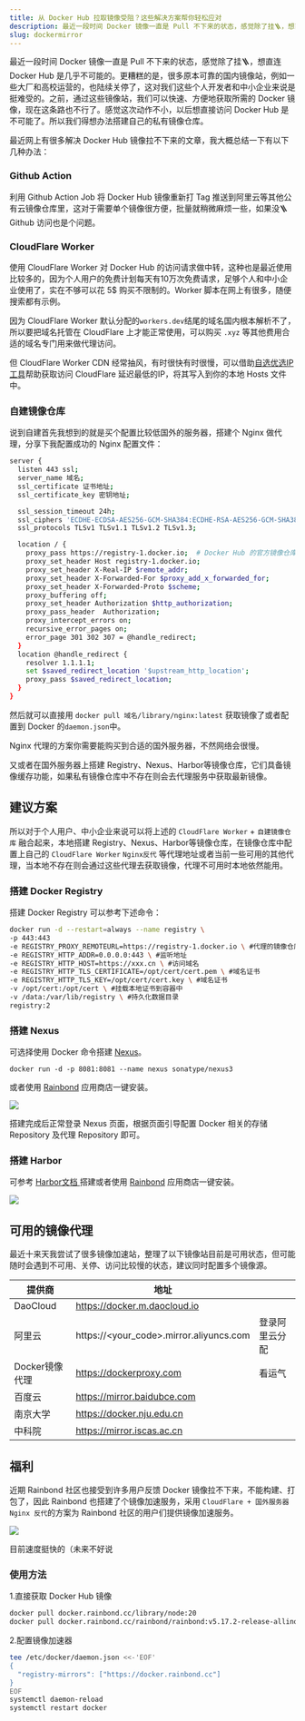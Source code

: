 ```yaml
---
title: 从 Docker Hub 拉取镜像受阻？这些解决方案帮你轻松应对
description: 最近一段时间 Docker 镜像一直是 Pull 不下来的状态，感觉除了挂🪜，想直连 Docker Hub 是几乎不可能的。更糟糕的是，很多原本可靠的国内镜像站，例如一些大厂和高校运营的，也陆续关停了，这对我们这些个人开发者和中小企业来说是挺难受的。之前，通过这些镜像站，我们可以快速、方便地获取所需的 Docker 镜像，现在这条路也不行了。感觉这次动作不小，以后想直接访问 Docker Hub 是不可能了。所以我们得想办法搭建自己的私有镜像仓库。
slug: dockermirror
---
```



最近一段时间 Docker 镜像一直是 Pull 不下来的状态，感觉除了挂🪜，想直连 Docker Hub 是几乎不可能的。更糟糕的是，很多原本可靠的国内镜像站，例如一些大厂和高校运营的，也陆续关停了，这对我们这些个人开发者和中小企业来说是挺难受的。之前，通过这些镜像站，我们可以快速、方便地获取所需的 Docker 镜像，现在这条路也不行了。感觉这次动作不小，以后想直接访问 Docker Hub 是不可能了。所以我们得想办法搭建自己的私有镜像仓库。

最近网上有很多解决 Docker Hub 镜像拉不下来的文章，我大概总结一下有以下几种办法：

### Github Action

利用 Github Action Job 将 Docker Hub 镜像重新打 Tag 推送到阿里云等其他公有云镜像仓库里，这对于需要单个镜像很方便，批量就稍微麻烦一些，如果没🪜Github 访问也是个问题。

### CloudFlare Worker

使用 CloudFlare Worker 对 Docker Hub 的访问请求做中转，这种也是最近使用比较多的，因为个人用户的免费计划每天有10万次免费请求，足够个人和中小企业使用了，实在不够可以花 5$ 购买不限制的。Worker 脚本在网上有很多，随便搜索都有示例。

因为 CloudFlare Worker 默认分配的`workers.dev`结尾的域名国内根本解析不了，所以要把域名托管在 CloudFlare 上才能正常使用，可以购买 `.xyz` 等其他费用合适的域名专门用来做代理访问。

但 CloudFlare Worker CDN 经常抽风，有时很快有时很慢，可以借助[自选优选IP工具](https://github.com/XIU2/CloudflareSpeedTest)帮助获取访问 CloudFlare 延迟最低的IP，将其写入到你的本地 Hosts 文件中。

### 自建镜像仓库

说到自建首先我想到的就是买个配置比较低国外的服务器，搭建个 Nginx 做代理，分享下我配置成功的 Nginx 配置文件：

```bash
server {
  listen 443 ssl;
  server_name 域名;
  ssl_certificate 证书地址;
  ssl_certificate_key 密钥地址;

  ssl_session_timeout 24h;
  ssl_ciphers 'ECDHE-ECDSA-AES256-GCM-SHA384:ECDHE-RSA-AES256-GCM-SHA384:ECDHE-ECDSA-CHACHA20-POLY1305:ECDHE-RSA-CHACHA20-POLY1305:ECDHE-ECDSA-AES128-GCM-SHA256:ECDHE-RSA-AES128-GCM-SHA256';
  ssl_protocols TLSv1 TLSv1.1 TLSv1.2 TLSv1.3;

  location / {
    proxy_pass https://registry-1.docker.io;  # Docker Hub 的官方镜像仓库
    proxy_set_header Host registry-1.docker.io;
    proxy_set_header X-Real-IP $remote_addr;
    proxy_set_header X-Forwarded-For $proxy_add_x_forwarded_for;
    proxy_set_header X-Forwarded-Proto $scheme;
    proxy_buffering off;
    proxy_set_header Authorization $http_authorization;
    proxy_pass_header  Authorization;
    proxy_intercept_errors on;
    recursive_error_pages on;
    error_page 301 302 307 = @handle_redirect;
  }
  location @handle_redirect {
    resolver 1.1.1.1;
    set $saved_redirect_location '$upstream_http_location';
    proxy_pass $saved_redirect_location;
  }
}
```

然后就可以直接用 `docker pull 域名/library/nginx:latest` 获取镜像了或者配置到 Docker 的`daemon.json`中。

Nginx 代理的方案你需要能购买到合适的国外服务器，不然网络会很慢。

又或者在国外服务器上搭建 Registry、Nexus、Harbor等镜像仓库，它们具备镜像缓存功能，如果私有镜像仓库中不存在则会去代理服务中获取最新镜像。

## 建议方案

所以对于个人用户、中小企业来说可以将上述的 `CloudFlare Worker` + `自建镜像仓库` 融合起来，本地搭建 Registry、Nexus、Harbor等镜像仓库，在镜像仓库中配置上自己的 `CloudFlare Worker` `Nginx反代` 等代理地址或者当前一些可用的其他代理，当本地不存在则会通过这些代理去获取镜像，代理不可用时本地依然能用。

### 搭建 Docker Registry

搭建 Docker Registry 可以参考下述命令：

```bash
docker run -d --restart=always --name registry \
-p 443:443
-e REGISTRY_PROXY_REMOTEURL=https://registry-1.docker.io \ #代理的镜像仓库URL
-e REGISTRY_HTTP_ADDR=0.0.0.0:443 \ #监听地址
-e REGISTRY_HTTP_HOST=https://xxx.cn \ #访问域名
-e REGISTRY_HTTP_TLS_CERTIFICATE=/opt/cert/cert.pem \ #域名证书
-e REGISTRY_HTTP_TLS_KEY=/opt/cert/cert.key \ #域名证书
-v /opt/cert:/opt/cert \ #挂载本地证书到容器中
-v /data:/var/lib/registry \ #持久化数据目录
registry:2
```

### 搭建 Nexus

可选择使用 Docker 命令搭建 [Nexus](https://github.com/sonatype/docker-nexus3)。

```
docker run -d -p 8081:8081 --name nexus sonatype/nexus3
```

或者使用 [Rainbond](https://www.rainbond.com/docs/quick-start/quick-install) 应用商店一键安装。

![](https://static.goodrain.com/wechat/docker-proxy/1.png)

搭建完成后正常登录 Nexus 页面，根据页面引导配置 Docker 相关的存储 Repository 及代理 Repository 即可。

### 搭建 Harbor

可参考 [Harbor文档 ](https://goharbor.io/docs/2.11.0/install-config/)搭建或者使用 [Rainbond](https://www.rainbond.com/docs/quick-start/quick-install) 应用商店一键安装。

![](https://static.goodrain.com/wechat/docker-proxy/2.png)

## 可用的镜像代理

最近十来天我尝试了很多镜像加速站，整理了以下镜像站目前是可用状态，但可能随时会遇到不可用、关停、访问比较慢的状态，建议同时配置多个镜像源。

| 提供商         | 地址                                    |                |
| -------------- | --------------------------------------- | -------------- |
| DaoCloud       | https://docker.m.daocloud.io            |                |
| 阿里云         | https://\<your_code>.mirror.aliyuncs.com | 登录阿里云分配 |
| Docker镜像代理 | https://dockerproxy.com                 | 看运气         |
| 百度云         | https://mirror.baidubce.com             |                |
| 南京大学       | https://docker.nju.edu.cn               |                |
| 中科院         | https://mirror.iscas.ac.cn              |                |

## 福利

近期 Rainbond 社区也接受到许多用户反馈 Docker 镜像拉不下来，不能构建、打包了，因此 Rainbond 也搭建了个镜像加速服务，采用 `CloudFlare + 国外服务器 Nginx 反代`的方案为 Rainbond 社区的用户们提供镜像加速服务。

![](https://static.goodrain.com/wechat/docker-proxy/3.png)

目前速度挺快的（未来不好说

### 使用方法

1.直接获取 Docker Hub 镜像

```bash
docker pull docker.rainbond.cc/library/node:20
docker pull docker.rainbond.cc/rainbond/rainbond:v5.17.2-release-allinone
```

2.配置镜像加速器

```bash
tee /etc/docker/daemon.json <<-'EOF'
{
  "registry-mirrors": ["https://docker.rainbond.cc"]
}
EOF
systemctl daemon-reload
systemctl restart docker
```
